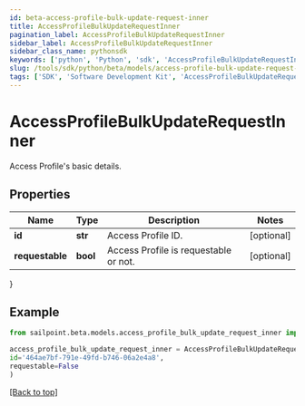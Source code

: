 ```yaml
---
id: beta-access-profile-bulk-update-request-inner
title: AccessProfileBulkUpdateRequestInner
pagination_label: AccessProfileBulkUpdateRequestInner
sidebar_label: AccessProfileBulkUpdateRequestInner
sidebar_class_name: pythonsdk
keywords: ['python', 'Python', 'sdk', 'AccessProfileBulkUpdateRequestInner', 'BetaAccessProfileBulkUpdateRequestInner'] 
slug: /tools/sdk/python/beta/models/access-profile-bulk-update-request-inner
tags: ['SDK', 'Software Development Kit', 'AccessProfileBulkUpdateRequestInner', 'BetaAccessProfileBulkUpdateRequestInner']
---
```


# AccessProfileBulkUpdateRequestInner

Access Profile's basic details.

## Properties

Name | Type | Description | Notes
------------ | ------------- | ------------- | -------------
**id** | **str** | Access Profile ID. | [optional] 
**requestable** | **bool** | Access Profile is requestable or not. | [optional] 
}

## Example

```python
from sailpoint.beta.models.access_profile_bulk_update_request_inner import AccessProfileBulkUpdateRequestInner

access_profile_bulk_update_request_inner = AccessProfileBulkUpdateRequestInner(
id='464ae7bf-791e-49fd-b746-06a2e4a8',
requestable=False
)

```
[[Back to top]](#) 

